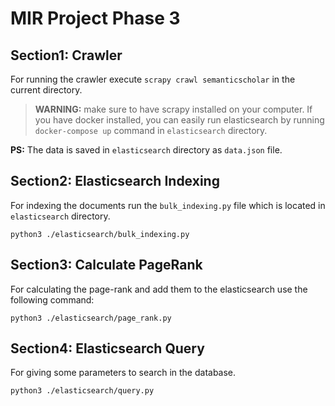 # MIR Project Phase 3

## Section1: Crawler

For running the crawler execute `scrapy crawl semanticscholar` in the current directory.

> **WARNING:** make sure to have scrapy installed on your computer. If you have docker installed, you can easily run elasticsearch by running `docker-compose up` command in `elasticsearch` directory.

**PS:** The data is saved in `elasticsearch` directory as `data.json` file.


## Section2: Elasticsearch Indexing

For indexing the documents run the `bulk_indexing.py` file which is located in `elasticsearch` directory. 

```
python3 ./elasticsearch/bulk_indexing.py
```

## Section3: Calculate PageRank
For calculating the page-rank and add them to the elasticsearch use the following command:

```
python3 ./elasticsearch/page_rank.py
```

## Section4: Elasticsearch Query

For giving some parameters to search in the database.

```
python3 ./elasticsearch/query.py
```
